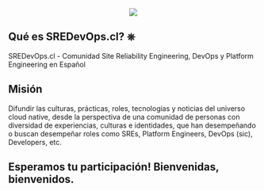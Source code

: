 <center><a href="https://sredevops.cl" target="_blank" alt="SREDevOps.dev - Site Reliability Engineering, DevOps y Platform Engineering en Español"><img src="https://sredevops.cl/content/images/2023/06/ghost.svg"><a></center>

## Qué es SREDevOps.cl? ⎈

SREDevOps.cl - Comunidad Site Reliability Engineering, DevOps y Platform Engineering en Español

## Misión

Difundir las culturas, prácticas, roles, tecnologías y noticias del universo cloud native, desde la perspectiva de una comunidad de personas con diversidad de experiencias, culturas e identidades, que han desempeñando o buscan desempeñar roles como SREs, Platform Engineers, DevOps (sic), Developers, etc.

## Esperamos tu participación! Bienvenidas, bienvenidos. 
